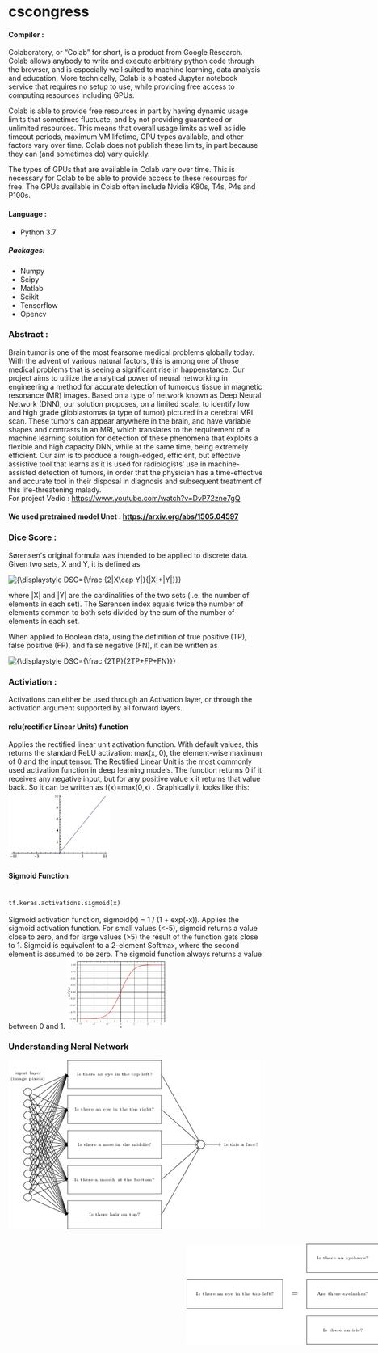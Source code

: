 # cscongress

#### Compiler : 
Colaboratory, or “Colab” for short, is a product from Google Research. Colab allows anybody to write and execute arbitrary python code through the browser, and is especially well suited to machine learning, data analysis and education. More technically, Colab is a hosted Jupyter notebook service that requires no setup to use, while providing free access to computing resources including GPUs.

Colab is able to provide free resources in part by having dynamic usage limits that sometimes fluctuate, and by not providing guaranteed or unlimited resources. This means that overall usage limits as well as idle timeout periods, maximum VM lifetime, GPU types available, and other factors vary over time. Colab does not publish these limits, in part because they can (and sometimes do) vary quickly.

The types of GPUs that are available in Colab vary over time. This is necessary for Colab to be able to provide access to these resources for free. The GPUs available in Colab often include Nvidia K80s, T4s, P4s and P100s. 

#### Language :
- Python 3.7
##### Packages:
- Numpy
- Scipy
- Matlab
- Scikit
- Tensorflow
- Opencv

### Abstract :
Brain tumor is one of the most fearsome medical problems globally today. With the advent of various natural factors, this is among one of those medical problems that is seeing a significant rise in happenstance. Our project aims to utilize the analytical power of neural networking in engineering a method for accurate detection of tumorous tissue in magnetic resonance (MR) images. Based on a type of network known as Deep Neural Network (DNN), our solution proposes, on a limited scale, to identify low and high grade glioblastomas (a type of tumor) pictured in a cerebral MRI scan. These tumors can appear anywhere in the brain, and have variable shapes and contrasts in an MRI, which translates to the requirement of a machine learning solution for detection of these phenomena that exploits a flexible and high capacity DNN, while at the same time, being extremely efficient. Our aim is to produce a rough-edged, efficient, but effective assistive tool that learns as it is used for radiologists’ use in machine-assisted detection of tumors, in order that the physician has a time-effective and accurate tool in their disposal in diagnosis and subsequent treatment of this life-threatening malady.
<br>
For project Vedio : https://www.youtube.com/watch?v=DvP72zne7gQ

#### We used pretrained model Unet : https://arxiv.org/abs/1505.04597

### Dice Score :
Sørensen's original formula was intended to be applied to discrete data. Given two sets, X and Y, it is defined as

<img src="https://latex.codecogs.com/gif.latex?{\displaystyle&space;DSC={\frac&space;{2|X\cap&space;Y|}{|X|&plus;|Y|}}}" title="{\displaystyle DSC={\frac {2|X\cap Y|}{|X|+|Y|}}}" />

where |X| and |Y| are the cardinalities of the two sets (i.e. the number of elements in each set). The Sørensen index equals twice the number of elements common to both sets divided by the sum of the number of elements in each set.

When applied to Boolean data, using the definition of true positive (TP), false positive (FP), and false negative (FN), it can be written as

<img src="https://latex.codecogs.com/gif.latex?{\displaystyle&space;DSC={\frac&space;{2TP}{2TP&plus;FP&plus;FN}}}" title="{\displaystyle DSC={\frac {2TP}{2TP+FP+FN}}}" />

### Activiation :

Activations can either be used through an Activation layer, or through the activation argument supported by all forward layers.
#### relu(rectifier Linear Units) function
Applies the rectified linear unit activation function.
With default values, this returns the standard ReLU activation: max(x, 0), the element-wise maximum of 0 and the input tensor.
The Rectified Linear Unit is the most commonly used activation function in deep learning models. The function returns 0 if it receives any negative input, but for any positive value  x  it returns that value back. So it can be written as  f(x)=max(0,x) .
Graphically it looks like this:
<img src="123.jpg" width="200px">

#### Sigmoid Function
<code>
tf.keras.activations.sigmoid(x)
</code>
<br>Sigmoid activation function, sigmoid(x) = 1 / (1 + exp(-x)).
Applies the sigmoid activation function. For small values (<-5), sigmoid returns a value close to zero, and for large values (>5) the result of the function gets close to 1.
Sigmoid is equivalent to a 2-element Softmax, where the second element is assumed to be zero. The sigmoid function always returns a value between 0 and 1.
<img src='23.png' width="200px">

### Understanding Neral Network 

<img src='tikz14.png' width="500px"> <img src='tikz15.png' width="500px" style="margin-left:70%;margin-top:5%">
